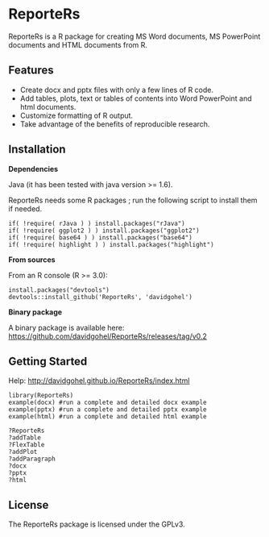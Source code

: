 ReporteRs
======
ReporteRs is a R package for creating MS Word documents, MS PowerPoint documents and HTML documents from R.


Features
--------
* Create docx and pptx files with only a few lines of R code.
* Add tables, plots, text or tables of contents into Word PowerPoint and html documents.
* Customize formatting of R output.
* Take advantage of the benefits of reproducible research.

Installation
------------

**Dependencies**

Java (it has been tested with java version >= 1.6).

ReporteRs needs some R packages ; run the following script to install them if needed.


    if( !require( rJava ) ) install.packages("rJava")
    if( !require( ggplot2 ) ) install.packages("ggplot2")
    if( !require( base64 ) ) install.packages("base64")
    if( !require( highlight ) ) install.packages("highlight")

**From sources**

From an R console (R >= 3.0):

    install.packages("devtools")
    devtools::install_github('ReporteRs', 'davidgohel')

**Binary package**

A binary package is available here:
https://github.com/davidgohel/ReporteRs/releases/tag/v0.2
    
	
Getting Started
---------------
Help:
http://davidgohel.github.io/ReporteRs/index.html


    library(ReporteRs)
    example(docx) #run a complete and detailed docx example
    example(pptx) #run a complete and detailed pptx example
	example(html) #run a complete and detailed html example

	?ReporteRs
	?addTable
	?FlexTable
	?addPlot
	?addParagraph
	?docx
	?pptx
	?html
	
License
-------
The ReporteRs package is licensed under the GPLv3.
